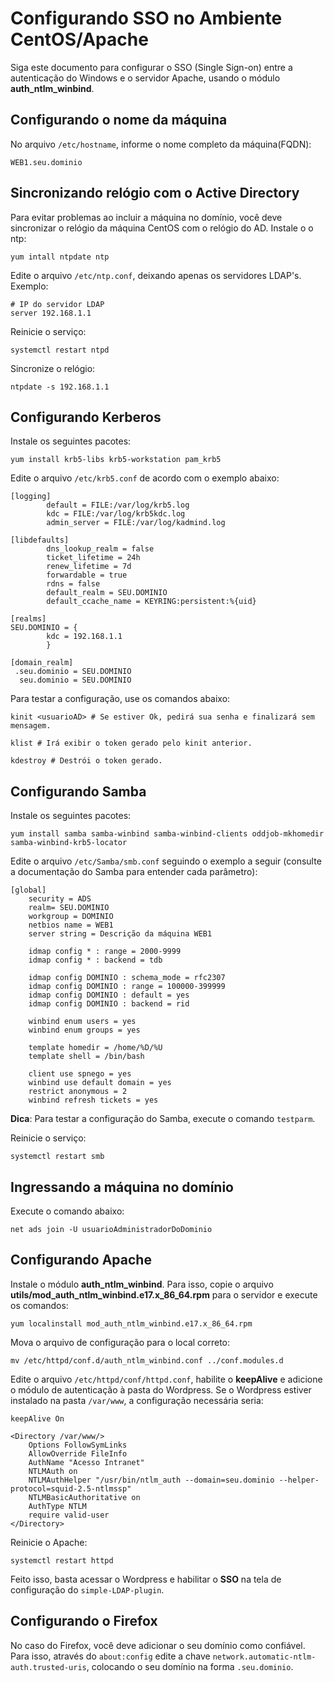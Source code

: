 # Configurando SSO no Ambiente CentOS/Apache #

Siga este documento para configurar o SSO (Single Sign-on) entre a autenticação do Windows e o servidor Apache, usando o módulo **auth_ntlm_winbind**.

## Configurando o nome da máquina ##

No arquivo `/etc/hostname`, informe o nome completo da máquina(FQDN):

```
WEB1.seu.dominio
```

## Sincronizando relógio com o Active Directory ##
Para evitar problemas ao incluir a máquina no domínio, você deve sincronizar o relógio da máquina CentOS com o relógio do AD.
Instale o o ntp:

```
yum intall ntpdate ntp
```

Edite o arquivo `/etc/ntp.conf`, deixando apenas os servidores LDAP's. Exemplo:

```
# IP do servidor LDAP
server 192.168.1.1
```

Reinicie o serviço:

```
systemctl restart ntpd
```

Sincronize o relógio:

```
ntpdate -s 192.168.1.1
```

## Configurando Kerberos ##

Instale os seguintes pacotes:

```
yum install krb5-libs krb5-workstation pam_krb5
```

Edite o arquivo `/etc/krb5.conf` de acordo com o exemplo abaixo:

```
[logging]
        default = FILE:/var/log/krb5.log
        kdc = FILE:/var/log/krb5kdc.log
        admin_server = FILE:/var/log/kadmind.log

[libdefaults]
        dns_lookup_realm = false
        ticket_lifetime = 24h
        renew_lifetime = 7d
        forwardable = true
        rdns = false
        default_realm = SEU.DOMINIO
        default_ccache_name = KEYRING:persistent:%{uid}

[realms]
SEU.DOMINIO = {
        kdc = 192.168.1.1
        }

[domain_realm]
 .seu.dominio = SEU.DOMINIO
  seu.dominio = SEU.DOMINIO
```

Para testar a configuração, use os comandos abaixo:

```
kinit <usuarioAD> # Se estiver Ok, pedirá sua senha e finalizará sem mensagem.
```

```
klist # Irá exibir o token gerado pelo kinit anterior.
```

```
kdestroy # Destrói o token gerado.
```

## Configurando Samba ##

Instale os seguintes pacotes:

```
yum install samba samba-winbind samba-winbind-clients oddjob-mkhomedir samba-winbind-krb5-locator
```

Edite o arquivo `/etc/Samba/smb.conf` seguindo o exemplo a seguir (consulte a documentação do Samba para entender cada parâmetro):

```
[global]
	security = ADS
	realm= SEU.DOMINIO 
	workgroup = DOMINIO 
	netbios name = WEB1
	server string = Descrição da máquina WEB1

	idmap config * : range = 2000-9999
	idmap config * : backend = tdb

	idmap config DOMINIO : schema_mode = rfc2307
	idmap config DOMINIO : range = 100000-399999
	idmap config DOMINIO : default = yes
	idmap config DOMINIO : backend = rid

	winbind enum users = yes
	winbind enum groups = yes
	
	template homedir = /home/%D/%U
	template shell = /bin/bash 
	
	client use spnego = yes
	winbind use default domain = yes
	restrict anonymous = 2
	winbind refresh tickets = yes 
```

**Dica**: Para testar a configuração do Samba, execute o comando `testparm`.

Reinicie o serviço:

```
systemctl restart smb
```

## Ingressando a máquina no domínio ##

Execute o comando abaixo: 

```
net ads join -U usuarioAdministradorDoDominio
```

## Configurando Apache ##

Instale o módulo **auth_ntlm_winbind**. Para isso, copie o arquivo **utils/mod_auth_ntlm_winbind.e17.x_86_64.rpm** para o servidor e execute os comandos:

```
yum localinstall mod_auth_ntlm_winbind.e17.x_86_64.rpm
```

Mova o arquivo de configuração para o local correto:

```
mv /etc/httpd/conf.d/auth_ntlm_winbind.conf ../conf.modules.d
```

Edite o arquivo `/etc/httpd/conf/httpd.conf`, habilite o **keepAlive** e adicione o módulo de autenticação à pasta do Wordpress. 
Se o Wordpress estiver instalado na pasta `/var/www`, a configuração necessária seria:

```ApacheConf
keepAlive On

<Directory /var/www/>
    Options FollowSymLinks
    AllowOverride FileInfo
    AuthName "Acesso Intranet"
    NTLMAuth on
    NTLMAuthHelper "/usr/bin/ntlm_auth --domain=seu.dominio --helper-protocol=squid-2.5-ntlmssp"
    NTLMBasicAuthoritative on
    AuthType NTLM
    require valid-user
</Directory>
```

Reinicie o Apache:

```
systemctl restart httpd
```

Feito isso, basta acessar o Wordpress e habilitar o **SSO** na tela de configuração do `simple-LDAP-plugin`.

## Configurando o Firefox ##

No caso do Firefox, você deve adicionar o seu domínio como confiável. Para isso, através do 
`about:config` edite a chave `network.automatic-ntlm-auth.trusted-uris`, colocando o seu domínio na forma
`.seu.dominio`.


